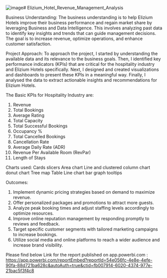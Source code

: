 ![image](https://github.com/IshikaTheAnalyst/Elizium_Hotel_Revenue_management_Analysis/assets/124504919/59d64ab0-6557-431c-83fc-02a720319d78)# Elizium_Hotel_Revenue_Management_Analysis

Business Understanding:
The business understanding is to help Elizium Hotels improve their business performance and regain market share by leveraging Business and Data Intelligence. This involves analyzing past data to identify key insights and trends that can guide management decisions. The goal is to increase revenue, optimize operations, and enhance customer satisfaction.

Project Approach:
To approach the project, I started by understanding the available data and its relevance to the business goals. Then, I identified key performance indicators (KPIs) that are critical for the hospitality industry and Elizium Hotels specifically. Next, I designed and created visualizations and dashboards to present these KPIs in a meaningful way. Finally, I analysed the data to extract actionable insights and recommendations for Elizium Hotels.

The Basic KPIs for Hospitality Industry are:
1. Revenue
2. Total Bookings
3. Average Rating
4. Total Capacity
5. Total Successful Bookings
6. Occupancy %
7. Total Cancelled Bookings
8. Cancellation Rate
9. Average Daily Rate (ADR)
10. Revenue Per Available Room (RevPar)
11. Length of Stays

Charts used: 
Cards
slicers 
Area chart
Line and clustered column chart
donut chart
Tree map 
Table 
Line chart
bar graph 
tooltips 

Outcomes: 

1. Implement dynamic pricing strategies based on demand to maximize revenue.
2. Offer personalized packages and promotions to attract more guests.
3. Analyze peak booking times and adjust staffing levels accordingly to optimize resources.
4. Improve online reputation management by responding promptly to reviews and feedback.
5. Target specific customer segments with tailored marketing campaigns to increase bookings.
6. Utilize social media and online platforms to reach a wider audience and increase brand visibility.

Please find below Link for the report published on app.powerbi.com : https://app.powerbi.com/reportEmbed?reportId=54e056fc-4e8e-4efe-90fa-88d721ba628c&autoAuth=true&ctid=fb007914-6020-4374-977e-21bac5f3f4c8
